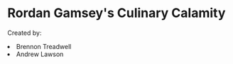 # Rordan Gamsey's Culinary Calamity

<p>Created by:
<li>Brennon Treadwell </li>
<li>Andrew Lawson </li>
</p>